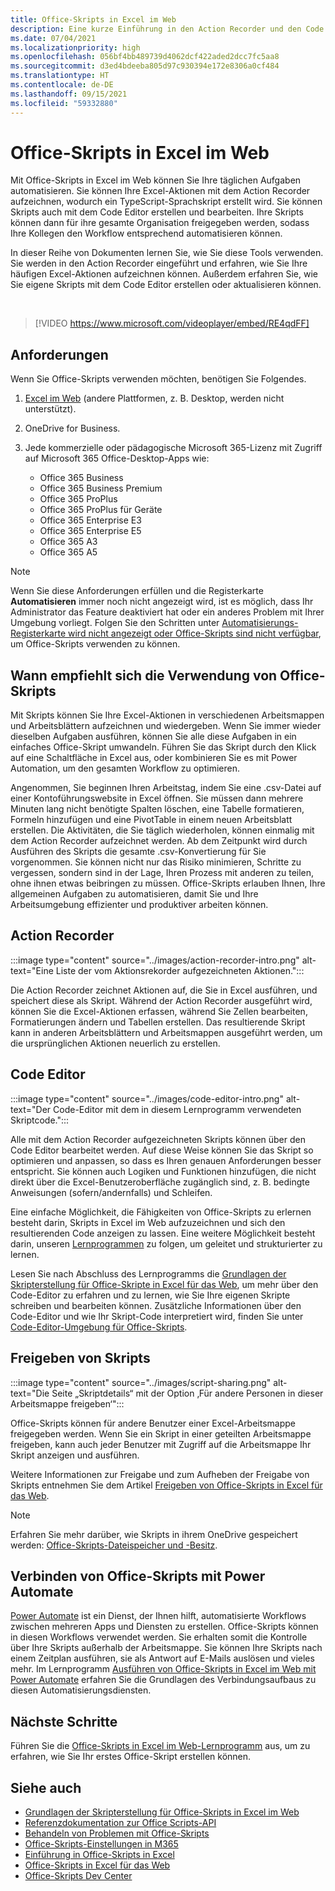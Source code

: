 ```yaml
---
title: Office-Skripts in Excel im Web
description: Eine kurze Einführung in den Action Recorder und den Code Editor für Office-Skripts.
ms.date: 07/04/2021
ms.localizationpriority: high
ms.openlocfilehash: 056bf4bb489739d4062dcf422aded2dcc7fc5aa8
ms.sourcegitcommit: d3ed4bdeeba805d97c930394e172e8306a0cf484
ms.translationtype: HT
ms.contentlocale: de-DE
ms.lasthandoff: 09/15/2021
ms.locfileid: "59332880"
---
```

# <a name="office-scripts-in-excel-on-the-web"></a>Office-Skripts in Excel im Web

Mit Office-Skripts in Excel im Web können Sie Ihre täglichen Aufgaben automatisieren. Sie können Ihre Excel-Aktionen mit dem Action Recorder aufzeichnen, wodurch ein TypeScript-Sprachskript erstellt wird. Sie können Skripts auch mit dem Code Editor erstellen und bearbeiten. Ihre Skripts können dann für ihre gesamte Organisation freigegeben werden, sodass Ihre Kollegen den Workflow entsprechend automatisieren können.

In dieser Reihe von Dokumenten lernen Sie, wie Sie diese Tools verwenden. Sie werden in den Action Recorder eingeführt und erfahren, wie Sie Ihre häufigen Excel-Aktionen aufzeichnen können. Außerdem erfahren Sie, wie Sie eigene Skripts mit dem Code Editor erstellen oder aktualisieren können.

<br>

> [!VIDEO https://www.microsoft.com/videoplayer/embed/RE4qdFF]

## <a name="requirements"></a>Anforderungen

Wenn Sie Office-Skripts verwenden möchten, benötigen Sie Folgendes.

1. [Excel im Web](https://www.office.com/launch/excel) (andere Plattformen, z. B. Desktop, werden nicht unterstützt).
1. OneDrive for Business.
1. Jede kommerzielle oder pädagogische Microsoft 365-Lizenz mit Zugriff auf Microsoft 365 Office-Desktop-Apps wie:

    - Office 365 Business
    - Office 365 Business Premium
    - Office 365 ProPlus
    - Office 365 ProPlus für Geräte
    - Office 365 Enterprise E3
    - Office 365 Enterprise E5
    - Office 365 A3
    - Office 365 A5

> [!NOTE]
> Wenn Sie diese Anforderungen erfüllen und die Registerkarte **Automatisieren** immer noch nicht angezeigt wird, ist es möglich, dass Ihr Administrator das Feature deaktiviert hat oder ein anderes Problem mit Ihrer Umgebung vorliegt. Folgen Sie den Schritten unter [Automatisierungs-Registerkarte wird nicht angezeigt oder Office-Skripts sind nicht verfügbar](../testing/troubleshooting.md#automate-tab-not-appearing-or-office-scripts-unavailable), um Office-Skripts verwenden zu können.

## <a name="when-to-use-office-scripts"></a>Wann empfiehlt sich die Verwendung von Office-Skripts

Mit Skripts können Sie Ihre Excel-Aktionen in verschiedenen Arbeitsmappen und Arbeitsblättern aufzeichnen und wiedergeben. Wenn Sie immer wieder dieselben Aufgaben ausführen, können Sie alle diese Aufgaben in ein einfaches Office-Skript umwandeln. Führen Sie das Skript durch den Klick auf eine Schaltfläche in Excel aus, oder kombinieren Sie es mit Power Automation, um den gesamten Workflow zu optimieren.

Angenommen, Sie beginnen Ihren Arbeitstag, indem Sie eine .csv-Datei auf einer Kontoführungswebsite in Excel öffnen. Sie müssen dann mehrere Minuten lang nicht benötigte Spalten löschen, eine Tabelle formatieren, Formeln hinzufügen und eine PivotTable in einem neuen Arbeitsblatt erstellen. Die Aktivitäten, die Sie täglich wiederholen, können einmalig mit dem Action Recorder aufzeichnet werden. Ab dem Zeitpunkt wird durch Ausführen des Skripts die gesamte .csv-Konvertierung für Sie vorgenommen. Sie können nicht nur das Risiko minimieren, Schritte zu vergessen, sondern sind in der Lage, Ihren Prozess mit anderen zu teilen, ohne ihnen etwas beibringen zu müssen. Office-Skripts erlauben Ihnen, Ihre allgemeinen Aufgaben zu automatisieren, damit Sie und Ihre Arbeitsumgebung effizienter und produktiver arbeiten können.

## <a name="action-recorder"></a>Action Recorder

:::image type="content" source="../images/action-recorder-intro.png" alt-text="Eine Liste der vom Aktionsrekorder aufgezeichneten Aktionen.":::

Die Action Recorder zeichnet Aktionen auf, die Sie in Excel ausführen, und speichert diese als Skript. Während der Action Recorder ausgeführt wird, können Sie die Excel-Aktionen erfassen, während Sie Zellen bearbeiten, Formatierungen ändern und Tabellen erstellen. Das resultierende Skript kann in anderen Arbeitsblättern und Arbeitsmappen ausgeführt werden, um die ursprünglichen Aktionen neuerlich zu erstellen.

## <a name="code-editor"></a>Code Editor

:::image type="content" source="../images/code-editor-intro.png" alt-text="Der Code-Editor mit dem in diesem Lernprogramm verwendeten Skriptcode.":::

Alle mit dem Action Recorder aufgezeichneten Skripts können über den Code Editor bearbeitet werden. Auf diese Weise können Sie das Skript so optimieren und anpassen, so dass es Ihren genauen Anforderungen besser entspricht. Sie können auch Logiken und Funktionen hinzufügen, die nicht direkt über die Excel-Benutzeroberfläche zugänglich sind, z. B. bedingte Anweisungen (sofern/andernfalls) und Schleifen.

Eine einfache Möglichkeit, die Fähigkeiten von Office-Skripts zu erlernen besteht darin, Skripts in Excel im Web aufzuzeichnen und sich den resultierenden Code anzeigen zu lassen. Eine weitere Möglichkeit besteht darin, unseren [Lernprogrammen](../tutorials/excel-tutorial.md) zu folgen, um geleitet und strukturierter zu lernen.

Lesen Sie nach Abschluss des Lernprogramms die [Grundlagen der Skripterstellung für Office-Skripte in Excel für das Web](../develop/scripting-fundamentals.md), um mehr über den Code-Editor zu erfahren und zu lernen, wie Sie Ihre eigenen Skripte schreiben und bearbeiten können. Zusätzliche Informationen über den Code-Editor und wie Ihr Skript-Code interpretiert wird, finden Sie unter [Code-Editor-Umgebung für Office-Skripts](code-editor-environment.md).

## <a name="sharing-scripts"></a>Freigeben von Skripts

:::image type="content" source="../images/script-sharing.png" alt-text="Die Seite „Skriptdetails“ mit der Option ‚Für andere Personen in dieser Arbeitsmappe freigeben‘":::

Office-Skripts können für andere Benutzer einer Excel-Arbeitsmappe freigegeben werden. Wenn Sie ein Skript in einer geteilten Arbeitsmappe freigeben, kann auch jeder Benutzer mit Zugriff auf die Arbeitsmappe Ihr Skript anzeigen und ausführen.

Weitere Informationen zur Freigabe und zum Aufheben der Freigabe von Skripts entnehmen Sie dem Artikel [Freigeben von Office-Skripts in Excel für das Web](https://support.microsoft.com/office/226eddbc-3a44-4540-acfe-fccda3d1122b).

> [!NOTE]
> Erfahren Sie mehr darüber, wie Skripts in ihrem OneDrive gespeichert werden: [Office-Skripts-Dateispeicher und -Besitz](script-storage.md).

## <a name="connecting-office-scripts-to-power-automate"></a>Verbinden von Office-Skripts mit Power Automate

[Power Automate](https://flow.microsoft.com/) ist ein Dienst, der Ihnen hilft, automatisierte Workflows zwischen mehreren Apps und Diensten zu erstellen. Office-Skripts können in diesen Workflows verwendet werden. Sie erhalten somit die Kontrolle über Ihre Skripts außerhalb der Arbeitsmappe. Sie können Ihre Skripts nach einem Zeitplan ausführen, sie als Antwort auf E-Mails auslösen und vieles mehr. Im Lernprogramm [Ausführen von Office-Skripts in Excel im Web mit Power Automate](../tutorials/excel-power-automate-manual.md) erfahren Sie die Grundlagen des Verbindungsaufbaus zu diesen Automatisierungsdiensten.

## <a name="next-steps"></a>Nächste Schritte

Führen Sie die [Office-Skripts in Excel im Web-Lernprogramm](../tutorials/excel-tutorial.md) aus, um zu erfahren, wie Sie Ihr erstes Office-Skript erstellen können.

## <a name="see-also"></a>Siehe auch

- [Grundlagen der Skripterstellung für Office-Skripts in Excel im Web](../develop/scripting-fundamentals.md)
- [Referenzdokumentation zur Office Scripts-API](/javascript/api/office-scripts/overview)
- [Behandeln von Problemen mit Office-Skripts](../testing/troubleshooting.md)
- [Office-Skripts-Einstellungen in M365](https://support.office.com/article/office-scripts-settings-in-m365-19d3c51a-6ca2-40ab-978d-60fa49554dcf)
- [Einführung in Office-Skripts in Excel](https://support.microsoft.com/office/9fbe283d-adb8-4f13-a75b-a81c6baf163a)
- [Office-Skripts in Excel für das Web](https://support.microsoft.com/office/226eddbc-3a44-4540-acfe-fccda3d1122b)
- [Office-Skripts Dev Center](https://developer.microsoft.com/office-scripts)
